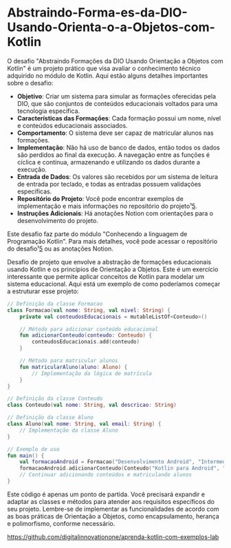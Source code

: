 # Abstraindo-Forma-es-da-DIO-Usando-Orienta-o-a-Objetos-com-Kotlin

[1]: https://www.dio.me/articles/meu-projeto-do-desafio-abstraindo-formacoes-da-dio-usando-orientacao-a-objetos-com-kotlin ""
[2]: https://github.com/shyoutarou/kotlin-com-exemplos ""
[3]: https://bing.com/search?q=Detalhes+do+desafio+de+projeto+Abstraindo+Forma%C3%A7%C3%B5es+da+DIO+com+Kotlin ""
[4]: https://github.com/RenatoHatano/Desafio-em-Kotlin-dio ""
[5]: https://github.com/jessicaraissapessoa/desafio-projeto-aprenda-kotlin-com-exemplos-lab-bootcamp-santander-dio-2023 ""
[6]: https://templates-jessicaraissapessoa.notion.site/Abstraindo-Forma-es-da-DIO-Usando-Usando-Orienta-o-a-Objetos-com-Kotlin-921dd7110e88499a9580a7b0b2953c7b?pvs=4 ""
[7]: https://github.com/jessicaraissapessoa/conhecendo-kotlin-bootcamp-santander-dio-2023/tree/main ""

O desafio "Abstraindo Formações da DIO Usando Orientação a Objetos com Kotlin" é um projeto prático que visa avaliar o conhecimento técnico adquirido no módulo de Kotlin. Aqui estão alguns detalhes importantes sobre o desafio:

- **Objetivo**: Criar um sistema para simular as formações oferecidas pela DIO, que são conjuntos de conteúdos educacionais voltados para uma tecnologia específica.
- **Características das Formações**: Cada formação possui um nome, nível e conteúdos educacionais associados.
- **Comportamento**: O sistema deve ser capaz de matricular alunos nas formações.
- **Implementação**: Não há uso de banco de dados, então todos os dados são perdidos ao final da execução. A navegação entre as funções é cíclica e contínua, armazenando e utilizando os dados durante a execução.
- **Entrada de Dados**: Os valores são recebidos por um sistema de leitura de entrada por teclado, e todas as entradas possuem validações específicas.
- **Repositório do Projeto**: Você pode encontrar exemplos de implementação e mais informações no repositório do projeto¹[5].
- **Instruções Adicionais**: Há anotações Notion com orientações para o desenvolvimento do projeto.

Este desafio faz parte do módulo "Conhecendo a linguagem de Programação Kotlin". Para mais detalhes, você pode acessar o repositório do desafio¹[5] ou as anotações Notion. 

[1]: https://github.com/shyoutarou/kotlin-com-exemplos ""
[2]: https://www.dio.me/articles/meu-projeto-do-desafio-abstraindo-formacoes-da-dio-usando-orientacao-a-objetos-com-kotlin ""
[3]: https://bing.com/search?q=Abstraindo+Forma%C3%A7%C3%B5es+da+DIO+Usando+Orienta%C3%A7%C3%A3o+a+Objetos+com+Kotlin ""
[4]: https://github.com/RenatoHatano/Desafio-em-Kotlin-dio ""
[5]: https://github.com/VagnerBellacosa/195_AbstraindoFormacoesDIOUsandoOrientacaoObjetosKotlin/blob/main/README.md ""
[6]: https://github.com/Jonny23Parker/Orientacao_Objetos_Kotlin ""
[7]: https://github.com/jessicaraissapessoa/desafio-projeto-aprenda-kotlin-com-exemplos-lab-bootcamp-santander-dio-2023 ""
[8]: https://templates-jessicaraissapessoa.notion.site/Abstraindo-Forma-es-da-DIO-Usando-Usando-Orienta-o-a-Objetos-com-Kotlin-921dd7110e88499a9580a7b0b2953c7b?pvs=4 ""
[9]: https://github.com/jessicaraissapessoa/conhecendo-kotlin-bootcamp-santander-dio-2023/tree/main ""

Desafio de projeto que envolve a abstração de formações educacionais usando Kotlin e os princípios de Orientação a Objetos. Este é um exercício interessante que permite aplicar conceitos de Kotlin para modelar um sistema educacional. Aqui está um exemplo de como poderíamos começar a estruturar esse projeto:

```kotlin
// Definição da classe Formacao
class Formacao(val nome: String, val nivel: String) {
    private val conteudosEducacionais = mutableListOf<Conteudo>()

    // Método para adicionar conteúdo educacional
    fun adicionarConteudo(conteudo: Conteudo) {
        conteudosEducacionais.add(conteudo)
    }

    // Método para matricular alunos
    fun matricularAluno(aluno: Aluno) {
        // Implementação da lógica de matrícula
    }
}

// Definição da classe Conteudo
class Conteudo(val nome: String, val descricao: String)

// Definição da classe Aluno
class Aluno(val nome: String, val email: String) {
    // Implementação da classe Aluno
}

// Exemplo de uso
fun main() {
    val formacaoAndroid = Formacao("Desenvolvimento Android", "Intermediário")
    formacaoAndroid.adicionarConteudo(Conteudo("Kotlin para Android", "Introdução ao Kotlin"))
    // Continuar adicionando conteúdos e matriculando alunos
}
```

Este código é apenas um ponto de partida. Você precisará expandir e adaptar as classes e métodos para atender aos requisitos específicos do seu projeto. Lembre-se de implementar as funcionalidades de acordo com as boas práticas de Orientação a Objetos, como encapsulamento, herança e polimorfismo, conforme necessário. 

https://github.com/digitalinnovationone/aprenda-kotlin-com-exemplos-lab
